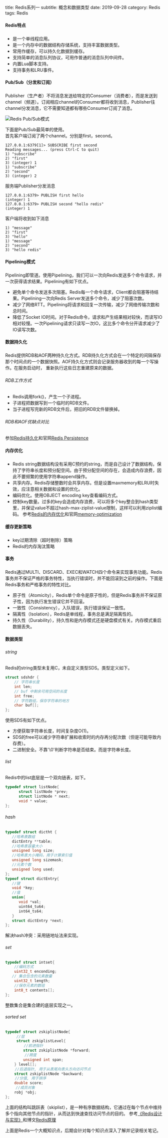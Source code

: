 title: Redis系列一
subtitle: 概念和数据类型
date: 2019-09-28
category: Redis
tags: Redis

#### Redis特点
<h3></h3>

- 是一个单线程应用。
- 是一个内存中的数据结构存储系统，支持丰富数据类型。
- 常用作缓存，可以持久化数据到缓存。
- 支持简单的消息队列协议，可用作普通的消息队列中间件。
- 内置Lua脚本支持。
- 支持事务和LRU事件。<br>

#### Pub/Sub（分发和订阅）
<h3></h3> 

Publisher（生产者）不将消息发送给特定的Consumer（消费者），而是发送到channel（频道）。订阅相应channel的Consumer都将收到消息，Publisher往channel分发消息，它不需要知道都有哪些Consumer订阅了消息。

![Redis Pub/Sub模式]({static}/images/redis-pub-sub.png)

下面是Pub/Sub最简单的使用。<br>
首先客户端订阅了两个channel。分别是first，second。
```redis
127.0.0.1:6379[1]> SUBSCRIBE first second
Reading messages... (press Ctrl-C to quit)
1) "subscribe"
2) "first"
3) (integer) 1
1) "subscribe"
2) "second"
3) (integer) 2
```
服务端Publisher分发消息
```redis
127.0.0.1:6379> PUBLISH first hello
(integer) 1
127.0.0.1:6379> PUBLISH second "hello redis"
(integer) 1
```
客户端将收到如下消息
```redis
1) "message"
2) "first"
3) "hello"
1) "message"
2) "second"
3) "hello redis"
```

#### Pipelining模式
<h3></h3>

Pipelining即管道。使用Pipelining，我们可以一次向Redis发送多个命令请求，并一次获得请求结果。Pipelining有如下优点。

- 避免单个命令发送多次阻塞。Redis每一个命令请求，Client都会阻塞等待结果。Pipelining一次向Redis Server发送多个命令，减少了阻塞次数。
- 减少了网络RTT。Pipelining将请求和回复一次传输，减少了网络传输次数和总时间。
- 降低了Socket IO时间。对于Redis命令，请求和产生结果相对较快，而读写IO相对较慢。一次Pipelining请求只读写一次IO，这比多个命令分开请求减少了IO读写次数。<br>


#### 数据持久化
<h3></h3>
Redis提供RDB和AOF两种持久化方式。RDB持久化方式会在一个特定的间隔保存那个时间点的一个数据快照。AOF持久化方式则会记录服务器收到的每一个写操作。在服务启动时，
重新执行这些日志重建原来的数据。

###### RDB工作方式
- Redis调用fork()，产生一个子进程。
- 子进程把数据写到一个临时的RDB文件。
- 当子进程写完新的RDB文件后，把旧的RDB文件替换掉。

###### RDB和AOF优缺点对比
参加[Redis持久化](https://segmentfault.com/a/1190000002906345)和官网[Redis Persistence](https://redis.io/topics/persistence)<br>

#### 内存优化
<h3></h3>

- Redis string数据结构没有采用C预约的string，而是自己设计了数据结构，保持了字符串长度和预分配空间。由于预分配空间的存在，会造成内存浪费，因此不要频繁的使用字符串append操作。
- 共享内存。Redis存储整数时会共享内存。但是设置maxmemory和LRU时失效，应注意相关数据和设置的优化。
- 编码优化。使用OBJECT encoding key查看编码方式。
- 控制key数量。过多的key会造成内存浪费，可以将多个key整合到hash类型里，并保证value不超过hash-max-ziplist-value限制，这样可以利用ziplist编码。
参考[Redis的内存优化](https://cachecloud.github.io/2017/02/16/Redis%E5%86%85%E5%AD%98%E4%BC%98%E5%8C%96/)和官网[memory-optimization](https://redis.io/topics/memory-optimization)<br>

#### 缓存更新策略
<h3></h3>
 
 - key过期清除（超时剔除）策略
 - Redis的内存淘汰策略<br>

#### 事务
<h3></h3>

Redis通过MULTI、DISCARD、EXEC和WATCH四个命令来实现事务功能。Redis事务并不保证严格的事务特性，当执行错误时，并不能回滚到之前的操作。下面是Redis事务和严格事务的特性对比。

- 原子性（Atomicity），Redis单个命令是原子性的，但是Redis事务并不保证原子性，因为执行发生错误它并不回滚。
- 一致性（Consistency），入队错误，执行错误保证一致性。
- 隔离性（Isolation），Redis是单线程，事务总是满足隔离性的。
- 持久性（Durability），持久性和是内存模式还是硬盘模式有关。内存模式重启数据丢失。<br>

#### 数据类型
<h3></h3>

###### *string*
Redis的string类型未复用C，未自定义类型SDS。类型定义如下。
```C
struct sdshdr {  
    // 字符串长度
    int len;  
    // buf 中剩余可用空间的长度  
    int free;  
    // 字符数组，保存字符串的地方
    char buf[];  
};
```
使用SDS有如下优点。
- 方便获取字符串长度，时间复杂度O(1)。
- SDS的free可以减少字符串扩展和收索时的内存再分配次数（但是可能导致内存费）。
- 二进制安全。不靠'\0'判断字符串是否结束。而是字符串长度。

###### *list*
Redis中的list底层是一个双向链表，如下。
```C
typedef struct listNode{
      struct listNode *prev;
      struct listNode * next;
      void * value;  
};
```

###### *hash*
```C
typedef struct dictht {
   //哈希表数组
   dictEntry **table;
   //哈希表容量大小
   unsigned long size;
   //哈希表大小掩码，用于计算索引值
   unsigned long sizemask;
   //元素个数
   unsigned long used;
};
typeof struct dictEntry{
   //键
   void *key;
   //值
   union{
      void *val;
      uint64_tu64;
      int64_ts64;
   }
   struct dictEntry *next;
};
```
解决hash冲突：采用链地址法来实现。

###### *set*
```C
typedef struct intset{
    //编码方式
    uint32_t enconding;
   // 集合包含的元素数量
    uint32_t length;
    //保存元素的数组    
    int8_t contents[];
};
```
整数集合是集合建的底层实现之一。

###### *sorted set*
```C
typedef struct zskiplistNode{
　　　//层
     struct zskiplistLevel{
　　　　　//前进指针
        struct zskiplistNode *forward;
  　　　　//跨度
        unsigned int span;
    } level[];
　　 //后退指针, 用于从表尾向表头方向访问节点
    struct zskiplistNode *backward;
　　 //分值, 用于排序
    double score;
  　 //成员对象
    robj *obj;
};
```
上面的结构叫跳跃表（skiplist），是一种有序数据结构，它通过在每个节点中维持多个指向其他节点的指针，从而达到快速查找访问节点的目的。
参考[《Redis设计与实现》](https://book.douban.com/subject/25900156/)和博文[Redis原理](https://blog.csdn.net/u013679744/article/details/79195563)

上面是Redis一个大概知识点，后期会针对每个知识点深入了解并记录相关笔记。